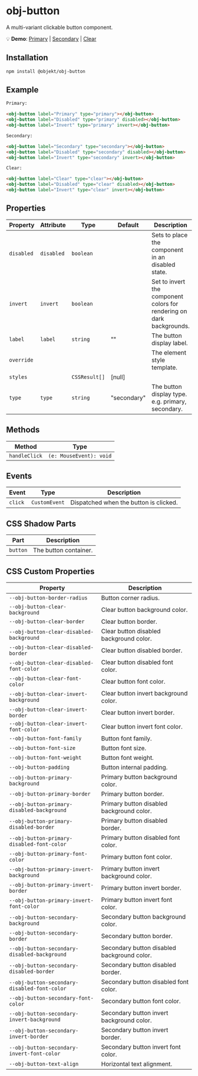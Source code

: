 # obj-button

A multi-variant clickable button component.

💡 **Demo**:
[Primary](https://objektlabs.github.io/web-components/?path=/docs/components-button-primary--docs) |
[Secondary](https://objektlabs.github.io/web-components/?path=/docs/components-button-secondary--docs) |
[Clear](https://objektlabs.github.io/web-components/?path=/docs/components-button-clear--docs)

## Installation
```sh
npm install @objekt/obj-button
```

## Example

```html
Primary:

<obj-button label="Primary" type="primary"></obj-button>
<obj-button label="Disabled" type="primary" disabled></obj-button>
<obj-button label="Invert" type="primary" invert></obj-button>

Secondary:

<obj-button label="Secondary" type="secondary"></obj-button>
<obj-button label="Disabled" type="secondary" disabled></obj-button>
<obj-button label="Invert" type="secondary" invert></obj-button>

Clear:

<obj-button label="Clear" type="clear"></obj-button>
<obj-button label="Disabled" type="clear" disabled></obj-button>
<obj-button label="Invert" type="clear" invert></obj-button>
```

## Properties

| Property   | Attribute  | Type          | Default     | Description                                      |
|------------|------------|---------------|-------------|--------------------------------------------------|
| `disabled` | `disabled` | `boolean`     |             | Sets to place the component in an disabled state. |
| `invert`   | `invert`   | `boolean`     |             | Set to invert the component colors for rendering on dark backgrounds. |
| `label`    | `label`    | `string`      | ""          | The button display label.                        |
| `override` |            |               |             | The element style template.                      |
| `styles`   |            | `CSSResult[]` | [null]      |                                                  |
| `type`     | `type`     | `string`      | "secondary" | The button display type. e.g. primary, secondary. |

## Methods

| Method        | Type                    |
|---------------|-------------------------|
| `handleClick` | `(e: MouseEvent): void` |

## Events

| Event   | Type          | Description                            |
|---------|---------------|----------------------------------------|
| `click` | `CustomEvent` | Dispatched when the button is clicked. |

## CSS Shadow Parts

| Part     | Description           |
|----------|-----------------------|
| `button` | The button container. |

## CSS Custom Properties

| Property                                     | Description                                 |
|----------------------------------------------|---------------------------------------------|
| `--obj-button-border-radius`                 | Button corner radius.                       |
| `--obj-button-clear-background`              | Clear button background color.              |
| `--obj-button-clear-border`                  | Clear button border.                        |
| `--obj-button-clear-disabled-background`     | Clear button disabled background color.     |
| `--obj-button-clear-disabled-border`         | Clear button disabled border.               |
| `--obj-button-clear-disabled-font-color`     | Clear button disabled font color.           |
| `--obj-button-clear-font-color`              | Clear button font color.                    |
| `--obj-button-clear-invert-background`       | Clear button invert background color.       |
| `--obj-button-clear-invert-border`           | Clear button invert border.                 |
| `--obj-button-clear-invert-font-color`       | Clear button invert font color.             |
| `--obj-button-font-family`                   | Button font family.                         |
| `--obj-button-font-size`                     | Button font size.                           |
| `--obj-button-font-weight`                   | Button font weight.                         |
| `--obj-button-padding`                       | Button internal padding.                    |
| `--obj-button-primary-background`            | Primary button background color.            |
| `--obj-button-primary-border`                | Primary button border.                      |
| `--obj-button-primary-disabled-background`   | Primary button disabled background color.   |
| `--obj-button-primary-disabled-border`       | Primary button disabled border.             |
| `--obj-button-primary-disabled-font-color`   | Primary button disabled font color.         |
| `--obj-button-primary-font-color`            | Primary button font color.                  |
| `--obj-button-primary-invert-background`     | Primary button invert background color.     |
| `--obj-button-primary-invert-border`         | Primary button invert border.               |
| `--obj-button-primary-invert-font-color`     | Primary button invert font color.           |
| `--obj-button-secondary-background`          | Secondary button background color.          |
| `--obj-button-secondary-border`              | Secondary button border.                    |
| `--obj-button-secondary-disabled-background` | Secondary button disabled background color. |
| `--obj-button-secondary-disabled-border`     | Secondary button disabled border.           |
| `--obj-button-secondary-disabled-font-color` | Secondary button disabled font color.       |
| `--obj-button-secondary-font-color`          | Secondary button font color.                |
| `--obj-button-secondary-invert-background`   | Secondary button invert background color.   |
| `--obj-button-secondary-invert-border`       | Secondary button invert border.             |
| `--obj-button-secondary-invert-font-color`   | Secondary button invert font color.         |
| `--obj-button-text-align`                    | Horizontal text alignment.                  |
